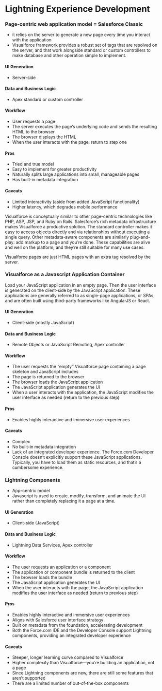 # Lightning Experience Development

### Page-centric web application model = Salesforce Classic
  * it relies on the server to generate a new page every time you interact with the application
  * Visualforce framework provides a robust set of tags that are resolved on the server, and that work alongside standard or custom controllers to make database and other operation simple to implement.
  
#### UI Generation
* Server-side
#### Data and Business Logic
* Apex standard or custom controller
#### Workflow
* User requests a page
* The server executes the page’s underlying code and sends the resulting HTML to the browser
* The browser displays the HTML
* When the user interacts with the page, return to step one
#### Pros
* Tried and true model
* Easy to implement for greater productivity
* Naturally splits large applications into small, manageable pages
* Has built-in metadata integration
#### Caveats
* Limited interactivity (aside from added JavaScript functionality)
* Higher latency, which degrades mobile performance

Visualforce is conceptually similar to other page-centric technologies like PHP, ASP, JSP, and Ruby on Rails. Salesforce’s rich metadata infrastructure makes Visualforce a productive solution. The standard controller makes it easy to access objects directly and via relationships without executing a single query. Other metadata-aware components are similarly plug-and-play: add markup to a page and you’re done. These capabilities are alive and well on the platform, and they’re still suitable for many use cases.

Visualforce pages are just HTML pages with an extra tag resolved by the server.

### Visualforce as a Javascript Application Container

Load your JavaScript application in an empty page. Then the user interface is generated on the client-side by the JavaScript application. These applications are generally referred to as single-page applications, or SPAs, and are often built using third-party frameworks like AngularJS or React.
  
#### UI Generation
* Client-side (mostly JavaScript)
#### Data and Business Logic
* Remote Objects or JavaScript Remoting, Apex controller
#### Workflow
* The user requests the “empty” Visualforce page containing a page skeleton and JavaScript includes
* The page is returned to the browser
* The browser loads the JavaScript application
* The JavaScript application generates the UI
* When a user interacts with the application, the JavaScript modifies the user interface as needed (return to the previous step)
#### Pros
* Enables highly interactive and immersive user experiences
#### Caveats
* Complex
* No built-in metadata integration
* Lack of an integrated developer experience. The Force.com Developer Console doesn’t explicitly support these JavaScript applications. Typically, you have to load them as static resources, and that’s a cumbersome experience.

### Lightning Components 
 * App-centric model
 * Javascript is used to create, modify, transform, and animate the UI rather than completely replacing it a page at a time.

#### UI Generation
* Client-side (JavaScript)
#### Data and Business Logic
* Lightning Data Services, Apex controller
#### Workflow
* The user requests an application or a component
* The application or component bundle is returned to the client
* The browser loads the bundle
* The JavaScript application generates the UI
* When the user interacts with the page, the JavaScript application modifies the user interface as needed (return to previous step)
#### Pros
* Enables highly interactive and immersive user experiences
* Aligns with Salesforce user interface strategy
* Built on metadata from the foundation, accelerating development
* Both the Force.com IDE and the Developer Console support Lightning components, providing an integrated developer experience
#### Caveats
* Steeper, longer learning curve compared to Visualforce
* Higher complexity than Visualforce—you’re building an application, not a page
* Since Lightning components are new, there are still some features that aren’t supported
* There are a limited number of out-of-the-box components

